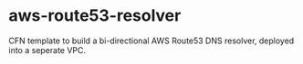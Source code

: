 # aws-route53-resolver

CFN template to build a bi-directional AWS Route53 DNS resolver, deployed into a seperate VPC.
